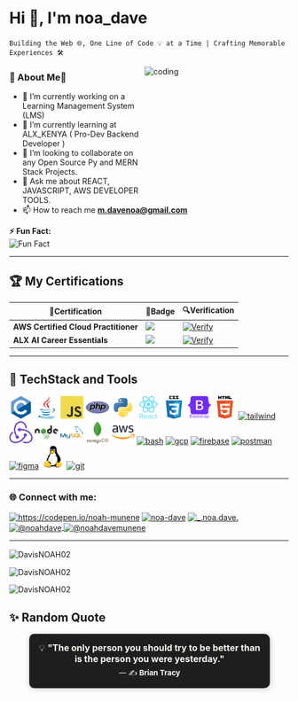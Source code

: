 
<h1>Hi 👋, I'm  noa_dave</h1>

 ``Building the Web 🌐, One Line of Code 💡 at a Time | Crafting Memorable Experiences 🛠️``

<img align="right" alt="coding"  src="https://user-images.githubusercontent.com/74038190/212741999-016fddbd-617a-4448-8042-0ecf907aea25.gif " width="260" height= "240" />

<h3> 🌈 About Me👤 </h3>

- 🔭 I’m currently working on a Learning Management System (LMS)
- 🌱 I’m currently learning at ALX_KENYA ( Pro-Dev Backend Developer )
- 👯 I’m looking to collaborate on any Open Source Py and MERN Stack Projects.
- 💬 Ask me about REACT, JAVASCRIPT, AWS DEVELOPER TOOLS.
- 📫 How to reach me **m.davenoa@gmail.com**

**⚡ Fun Fact:**  
<img src="https://img.shields.io/badge/Fun%20Fact-Dark%20Mode%20isn't%20a%20feature%3B%20it's%20a%20lifestyle-blue?style=for-the-badge" alt="Fun Fact" width="450"/>

<hr/>

## 🏆 My Certifications  

| 🌟Certification | 🏅Badge | 🔍Verification |
|--------------|-------|--------------|
| **AWS Certified Cloud Practitioner** | <img src="https://github.com/user-attachments/assets/7c9b0e68-4a30-4397-8958-1b76bd4ea046" width="180"> | [![Verify](https://img.shields.io/badge/Verify%20Now-%E2%9C%85-neonblue?style=for-the-badge&logo=blockchaindotcom)](https://www.credly.com/badges/d92bbcc0-9575-47b5-bc25-ccfceb2fc494/linked_in_profile)|
| **ALX AI Career Essentials** | <img src="https://alx-intranet-active-storage-production.s3.amazonaws.com/e9zs5ju4gwxogoyn6at4n436u6su?response-content-disposition=inline%3B%20filename%3D%2266-alx-aice-ai-career-essentials-certificate-noah-dave-munene.png%22%3B%20filename%2A%3DUTF-8%27%2766-alx-aice-ai-career-essentials-certificate-noah-dave-munene.png&response-content-type=image%2Fpng&X-Amz-Algorithm=AWS4-HMAC-SHA256&X-Amz-Credential=AKIARDDGGGOUSBVO6H7D%2F20250311%2Fus-east-1%2Fs3%2Faws4_request&X-Amz-Date=20250311T200729Z&X-Amz-Expires=300&X-Amz-SignedHeaders=host&X-Amz-Signature=4a321ff16e3821b277156345bc44f114795127f8cecf84d20ab4b6057704365d" width="200"> | [![Verify](https://img.shields.io/badge/Verify%20Now-%E2%9C%85-neonblue?style=for-the-badge&logo=blockchaindotcom)](https://www.credly.com/badges/d92bbcc0-9575-47b5-bc25-ccfceb2fc494/linked_in_profile)

<hr/>
<h2>🚀 TechStack and Tools</h2>
<p><a target="_blank" href="https://raw.githubusercontent.com/devicons/devicon/master/icons/c/c-original.svg" style="display: inline-block;"><img src="https://raw.githubusercontent.com/devicons/devicon/master/icons/c/c-original.svg" alt="c" width="42" height="42" /></a>
<a target="_blank" href="https://raw.githubusercontent.com/devicons/devicon/master/icons/java/java-original.svg" style="display: inline-block;"><img src="https://raw.githubusercontent.com/devicons/devicon/master/icons/java/java-original.svg" alt="java" width="42" height="42" /></a>
<a target="_blank" href="https://raw.githubusercontent.com/devicons/devicon/master/icons/javascript/javascript-original.svg" style="display: inline-block;"><img src="https://raw.githubusercontent.com/devicons/devicon/master/icons/javascript/javascript-original.svg" alt="javascript" width="42" height="42" /></a>
<a target="_blank" href="https://raw.githubusercontent.com/devicons/devicon/master/icons/php/php-original.svg" style="display: inline-block;"><img src="https://raw.githubusercontent.com/devicons/devicon/master/icons/php/php-original.svg" alt="php" width="42" height="42" /></a>
<a target="_blank" href="https://raw.githubusercontent.com/devicons/devicon/master/icons/python/python-original.svg" style="display: inline-block;"><img src="https://raw.githubusercontent.com/devicons/devicon/master/icons/python/python-original.svg" alt="python" width="42" height="42" /></a>
<a target="_blank" href="https://raw.githubusercontent.com/devicons/devicon/master/icons/react/react-original-wordmark.svg" style="display: inline-block;"><img src="https://raw.githubusercontent.com/devicons/devicon/master/icons/react/react-original-wordmark.svg" alt="react" width="42" height="42" /></a>
<a target="_blank" href="https://raw.githubusercontent.com/devicons/devicon/master/icons/css3/css3-original-wordmark.svg" style="display: inline-block;"><img src="https://raw.githubusercontent.com/devicons/devicon/master/icons/css3/css3-original-wordmark.svg" alt="css3" width="42" height="42" /></a>
<a target="_blank" href="https://raw.githubusercontent.com/devicons/devicon/master/icons/bootstrap/bootstrap-plain-wordmark.svg" style="display: inline-block;"><img src="https://raw.githubusercontent.com/devicons/devicon/master/icons/bootstrap/bootstrap-plain-wordmark.svg" alt="bootstrap" width="42" height="42" /></a>
<a target="_blank" href="https://raw.githubusercontent.com/devicons/devicon/master/icons/html5/html5-original-wordmark.svg" style="display: inline-block;"><img src="https://raw.githubusercontent.com/devicons/devicon/master/icons/html5/html5-original-wordmark.svg" alt="html5" width="42" height="42" /></a>
<a target="_blank" href="https://www.vectorlogo.zone/logos/tailwindcss/tailwindcss-icon.svg" style="display: inline-block;"><img src="https://www.vectorlogo.zone/logos/tailwindcss/tailwindcss-icon.svg" alt="tailwind" width="42" height="42" /></a>
<a target="_blank" href="https://raw.githubusercontent.com/devicons/devicon/master/icons/redux/redux-original.svg" style="display: inline-block;"><img src="https://raw.githubusercontent.com/devicons/devicon/master/icons/redux/redux-original.svg" alt="redux" width="42" height="42" /></a>
<a target="_blank" href="https://raw.githubusercontent.com/devicons/devicon/master/icons/nodejs/nodejs-original-wordmark.svg" style="display: inline-block;"><img src="https://raw.githubusercontent.com/devicons/devicon/master/icons/nodejs/nodejs-original-wordmark.svg" alt="nodejs" width="42" height="42" /></a>
<a target="_blank" href="https://raw.githubusercontent.com/devicons/devicon/master/icons/mysql/mysql-original-wordmark.svg" style="display: inline-block;"><img src="https://raw.githubusercontent.com/devicons/devicon/master/icons/mysql/mysql-original-wordmark.svg" alt="mysql" width="42" height="42" /></a>
<a target="_blank" href="https://raw.githubusercontent.com/devicons/devicon/master/icons/mongodb/mongodb-original-wordmark.svg" style="display: inline-block;"><img src="https://raw.githubusercontent.com/devicons/devicon/master/icons/mongodb/mongodb-original-wordmark.svg" alt="mongodb" width="42" height="42" /></a>
<a target="_blank" href="https://raw.githubusercontent.com/devicons/devicon/master/icons/amazonwebservices/amazonwebservices-original-wordmark.svg" style="display: inline-block;"><img src="https://raw.githubusercontent.com/devicons/devicon/master/icons/amazonwebservices/amazonwebservices-original-wordmark.svg" alt="aws" width="42" height="42" /></a>
<a target="_blank" href="https://www.vectorlogo.zone/logos/gnu_bash/gnu_bash-icon.svg" style="display: inline-block;"><img src="https://www.vectorlogo.zone/logos/gnu_bash/gnu_bash-icon.svg" alt="bash" width="42" height="42" /></a>
<a target="_blank" href="https://www.vectorlogo.zone/logos/google_cloud/google_cloud-icon.svg" style="display: inline-block;"><img src="https://www.vectorlogo.zone/logos/google_cloud/google_cloud-icon.svg" alt="gcp" width="42" height="42" /></a>
<a target="_blank" href="https://www.vectorlogo.zone/logos/firebase/firebase-icon.svg" style="display: inline-block;"><img src="https://www.vectorlogo.zone/logos/firebase/firebase-icon.svg" alt="firebase" width="42" height="42" /></a>
<a target="_blank" href="https://www.vectorlogo.zone/logos/getpostman/getpostman-icon.svg" style="display: inline-block;"><img src="https://www.vectorlogo.zone/logos/getpostman/getpostman-icon.svg" alt="postman" width="42" height="42" /></a>
<a target="_blank" href="https://www.vectorlogo.zone/logos/figma/figma-icon.svg" style="display: inline-block;"><img src="https://www.vectorlogo.zone/logos/figma/figma-icon.svg" alt="figma" width="42" height="42" /></a>
<a target="_blank" href="https://raw.githubusercontent.com/devicons/devicon/master/icons/linux/linux-original.svg" style="display: inline-block;"><img src="https://raw.githubusercontent.com/devicons/devicon/master/icons/linux/linux-original.svg" alt="linux" width="42" height="42" /></a>
<a target="_blank" href="https://www.vectorlogo.zone/logos/git-scm/git-scm-icon.svg" style="display: inline-block;"><img src="https://www.vectorlogo.zone/logos/git-scm/git-scm-icon.svg" alt="git" width="42" height="42" /></a></p>
<hr/>

<h3 align="left">  🌐 Connect with me:</h3>
<p align="left">
<a href="https://codepen.io/https://codepen.io/noah-munene" target="blank"><img align="center" src="https://raw.githubusercontent.com/rahuldkjain/github-profile-readme-generator/master/src/images/icons/Social/codepen.svg" alt="https://codepen.io/noah-munene" height="30" width="40" /></a>
<a href="https://linkedin.com/in/noah-munene-254-devs" target="blank"><img align="center" src="https://raw.githubusercontent.com/rahuldkjain/github-profile-readme-generator/master/src/images/icons/Social/linked-in-alt.svg" alt="noa-dave" height="30" width="40" /></a>
<a href="https://instagram.com/_.noa.dave." target="blank"><img align="center" src="https://raw.githubusercontent.com/rahuldkjain/github-profile-readme-generator/master/src/images/icons/Social/instagram.svg" alt="_.noa.dave." height="30" width="40" /></a>
<a href="https://hashnode.com/@noahdave" target="blank">
  <img align="center" src="https://cdn.hashnode.com/res/hashnode/image/upload/v1611902473383/CDyAuTy75.png" alt="@noahdave" height="30" width="40" />
</a>
<a href="https://medium.com/@noahdavemunene" target="blank"><img align="center" src="https://raw.githubusercontent.com/rahuldkjain/github-profile-readme-generator/master/src/images/icons/Social/medium.svg" alt="@noahdavemunene" height="30" width="40" /></a>
</p>
<hr/>


 <p><img align="center" src="https://github-readme-stats.vercel.app/api?username=DavisNOAH02&show_icons=true&locale=en" alt="DavisNOAH02" /></p>
 <p><img align="center" src="https://github-readme-streak-stats.herokuapp.com/?user=DavisNOAH02&" alt="DavisNOAH02" /></p>
 <p><img src="https://github-readme-stats.vercel.app/api/top-langs?username=DavisNOAH02&show_icons=true&locale=en&layout=compact" alt="DavisNOAH02" /></p>

   
## ✨ Random Quote

<div align="center">

  <blockquote style="background-color:#1e1e1e; color:#f8f8f2; padding:15px; border-radius:10px; font-size:16px; width:80%; margin:auto; box-shadow: 2px 2px 10px rgba(0,0,0,0.2);">
    💡 <strong>"The only person you should try to be better than is the person you were yesterday."</strong>
    <br>
    <sub>— ✍️ <strong>Brian Tracy</strong></sub>
  </blockquote>

</div>
